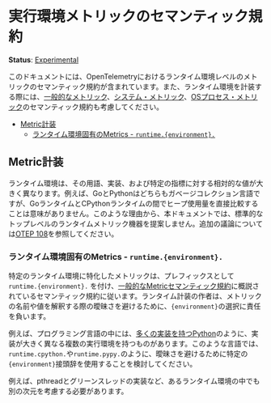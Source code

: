 <!--
# Semantic Conventions for Runtime Environment Metrics
-->

# 実行環境メトリックのセマンティック規約

**Status**: [Experimental](../../document-status.md)

<!--
This document includes semantic conventions for runtime environment level
metrics in OpenTelemetry. Also consider the [general
metric](README.md#general-metric-semantic-conventions), [system
metrics](system-metrics.md) and [OS Process metrics](process-metrics.md)
semantic conventions when instrumenting runtime environments.
-->

このドキュメントには、OpenTelemetryにおけるランタイム環境レベルのメトリックのセマンティック規約が含まれています。また、ランタイム環境を計装する際には、[一般的なメトリック](README.md#general-metric-semantic-conventions)、[システム・メトリック](system-metric.md)、[OSプロセス・メトリック](process-metric.md)のセマンティック規約も考慮してください。

<!-- Re-generate TOC with `markdown-toc --no-first-h1 -i` -->

<!-- toc -->

<!--
- [Metric Instruments](#metric-instruments)
  * [Runtime Environment Specific Metrics - `runtime.{environment}.`](#runtime-environment-specific-metrics---runtimeenvironment)
-->

- [Metric計装](#Metric計装)
  * [ランタイム環境固有のMetrics - `runtime.{environment}.`](#ランタイム環境固有のMetrics---runtimeenvironment)

<!-- tocstop -->

<!--
## Metric Instruments
-->

## Metric計装

<!--
Runtime environments vary widely in their terminology, implementation, and
relative values for a given metric. For example, Go and Python are both
garbage collected languages, but comparing heap usage between the Go and
CPython runtimes directly is not meaningful. For this reason, this document
does not propose any standard top-level runtime metric instruments. See [OTEP
108](https://github.com/open-telemetry/oteps/pull/108/files) for additional
discussion.
-->

ランタイム環境は、その用語、実装、および特定の指標に対する相対的な値が大きく異なります。例えば、GoとPythonはどちらもガベージコレクション言語ですが、GoランタイムとCPythonランタイムの間でヒープ使用量を直接比較することは意味がありません。このような理由から、本ドキュメントでは、標準的なトップレベルのランタイムメトリック機器を提案しません。追加の議論については[OTEP 108](https://github.com/open-telemetry/oteps/pull/108/files)を参照してください。

<!--
### Runtime Environment Specific Metrics - `runtime.{environment}.`
-->

### ランタイム環境固有のMetrics - `runtime.{environment}.`

<!--
Metrics specific to a certain runtime environment should be prefixed with
`runtime.{environment}.` and follow the semantic conventions outlined in
[general metric semantic
conventions](README.md#general-metric-semantic-conventions). Authors of
runtime instrumentations are responsible for the choice of `{environment}` to
avoid ambiguity when interpreting a metric's name or values.
-->

特定のランタイム環境に特化したメトリックは、プレフィックスとして `runtime.{environment}.` を付け、[一般的なMetricセマンティック規約](README.md#general-metric-semantic-conventions)に概説されているセマンティック規約に従います。ランタイム計装の作者は、メトリックの名前や値を解釈する際の曖昧さを避けるために、`{environment}`の選択に責任を負います。

<!--
For example, some programming languages have multiple runtime environments
that vary significantly in their implementation, like [Python which has many
implementations](https://wiki.python.org/moin/PythonImplementations). For
such languages, consider using specific `{environment}` prefixes to avoid
ambiguity, like `runtime.cpython.` and `runtime.pypy.`.
-->

例えば、プログラミング言語の中には、[多くの実装を持つPython](https://wiki.python.org/moin/PythonImplementations)のように、実装が大きく異なる複数の実行環境を持つものがあります。このような言語では、`runtime.cpython.`や`runtime.pypy.`のように、曖昧さを避けるために特定の`{environment}`接頭辞を使用することを検討してください。

<!--
There are other dimensions even within a given runtime environment to
consider, for example pthreads vs green thread implementations.
-->

例えば、pthreadとグリーンスレッドの実装など、あるランタイム環境の中でも別の次元を考慮する必要があります。

